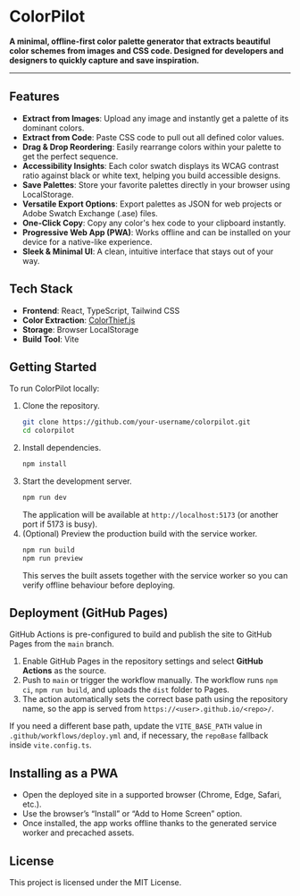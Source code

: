 # ColorPilot

**A minimal, offline-first color palette generator that extracts beautiful color schemes from images and CSS code. Designed for developers and designers to quickly capture and save inspiration.**

---

## Features

- **Extract from Images**: Upload any image and instantly get a palette of its dominant colors.
- **Extract from Code**: Paste CSS code to pull out all defined color values.
- **Drag & Drop Reordering**: Easily rearrange colors within your palette to get the perfect sequence.
- **Accessibility Insights**: Each color swatch displays its WCAG contrast ratio against black or white text, helping you build accessible designs.
- **Save Palettes**: Store your favorite palettes directly in your browser using LocalStorage.
- **Versatile Export Options**: Export palettes as JSON for web projects or Adobe Swatch Exchange (.ase) files.
- **One-Click Copy**: Copy any color's hex code to your clipboard instantly.
- **Progressive Web App (PWA)**: Works offline and can be installed on your device for a native-like experience.
- **Sleek & Minimal UI**: A clean, intuitive interface that stays out of your way.

## Tech Stack

- **Frontend**: React, TypeScript, Tailwind CSS
- **Color Extraction**: [ColorThief.js](https://github.com/lokesh/color-thief)
- **Storage**: Browser LocalStorage
- **Build Tool**: Vite

## Getting Started

To run ColorPilot locally:

1. Clone the repository.
   ```bash
   git clone https://github.com/your-username/colorpilot.git
   cd colorpilot
   ```
2. Install dependencies.
   ```bash
   npm install
   ```
3. Start the development server.
   ```bash
   npm run dev
   ```
   The application will be available at `http://localhost:5173` (or another port if 5173 is busy).
4. (Optional) Preview the production build with the service worker.
   ```bash
   npm run build
   npm run preview
   ```
   This serves the built assets together with the service worker so you can verify offline behaviour before deploying.

## Deployment (GitHub Pages)

GitHub Actions is pre-configured to build and publish the site to GitHub Pages from the `main` branch.

1. Enable GitHub Pages in the repository settings and select **GitHub Actions** as the source.
2. Push to `main` or trigger the workflow manually. The workflow runs `npm ci`, `npm run build`, and uploads the `dist` folder to Pages.
3. The action automatically sets the correct base path using the repository name, so the app is served from `https://<user>.github.io/<repo>/`.

If you need a different base path, update the `VITE_BASE_PATH` value in `.github/workflows/deploy.yml` and, if necessary, the `repoBase` fallback inside `vite.config.ts`.

## Installing as a PWA

- Open the deployed site in a supported browser (Chrome, Edge, Safari, etc.).
- Use the browser’s “Install” or “Add to Home Screen” option.
- Once installed, the app works offline thanks to the generated service worker and precached assets.

## License

This project is licensed under the MIT License.
